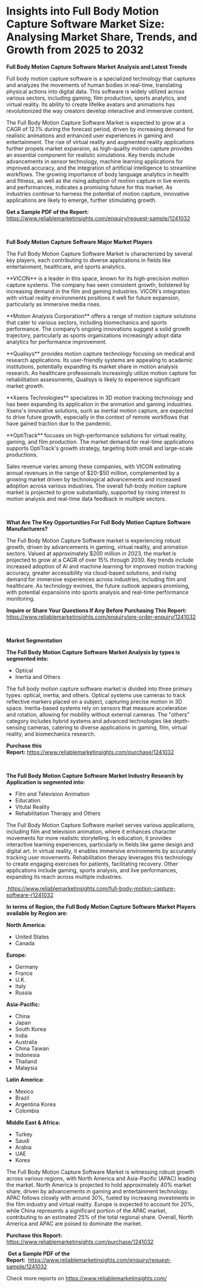 <p><h1>Insights into Full Body Motion Capture Software Market Size: Analysing Market Share, Trends, and Growth from 2025 to 2032</h1></p><p><strong>Full Body Motion Capture Software Market Analysis and Latest Trends</strong></p>
<p><p>Full body motion capture software is a specialized technology that captures and analyzes the movements of human bodies in real-time, translating physical actions into digital data. This software is widely utilized across various sectors, including gaming, film production, sports analytics, and virtual reality. Its ability to create lifelike avatars and animations has revolutionized the way creators develop interactive and immersive content.</p><p>The Full Body Motion Capture Software Market is expected to grow at a CAGR of 12.1% during the forecast period, driven by increasing demand for realistic animations and enhanced user experiences in gaming and entertainment. The rise of virtual reality and augmented reality applications further propels market expansion, as high-quality motion capture provides an essential component for realistic simulations. Key trends include advancements in sensor technology, machine learning applications for improved accuracy, and the integration of artificial intelligence to streamline workflows. The growing importance of body language analytics in health and fitness, as well as the rising adoption of motion capture in live events and performances, indicates a promising future for this market. As industries continue to harness the potential of motion capture, innovative applications are likely to emerge, further stimulating growth.</p></p>
<p><strong>Get a Sample PDF of the Report:&nbsp;</strong> <a href="https://www.reliablemarketinsights.com/enquiry/request-sample/1241032?utm_campaign=2667&utm_medium=2&utm_source=Github&utm_content=ia&utm_term=10032025&utm_id=full-body-motion-capture-software">https://www.reliablemarketinsights.com/enquiry/request-sample/1241032</a></p>
<p>&nbsp;</p>
<p><strong>Full Body Motion Capture Software Major Market Players</strong></p>
<p><p>The Full Body Motion Capture Software Market is characterized by several key players, each contributing to diverse applications in fields like entertainment, healthcare, and sports analytics. </p><p>**VICON** is a leader in this space, known for its high-precision motion capture systems. The company has seen consistent growth, bolstered by increasing demand in the film and gaming industries. VICON's integration with virtual reality environments positions it well for future expansion, particularly as immersive media rises.</p><p>**Motion Analysis Corporation** offers a range of motion capture solutions that cater to various sectors, including biomechanics and sports performance. The company’s ongoing innovations suggest a solid growth trajectory, particularly as sports organizations increasingly adopt data analytics for performance improvement.</p><p>**Qualisys** provides motion capture technology focusing on medical and research applications. Its user-friendly systems are appealing to academic institutions, potentially expanding its market share in motion analysis research. As healthcare professionals increasingly utilize motion capture for rehabilitation assessments, Qualisys is likely to experience significant market growth.</p><p>**Xsens Technologies** specializes in 3D motion tracking technology and has been expanding its application in the animation and gaming industries. Xsens's innovative solutions, such as inertial motion capture, are expected to drive future growth, especially in the context of remote workflows that have gained traction due to the pandemic.</p><p>**OptiTrack** focuses on high-performance solutions for virtual reality, gaming, and film production. The market demand for real-time applications supports OptiTrack's growth strategy, targeting both small and large-scale productions.</p><p>Sales revenue varies among these companies, with VICON estimating annual revenues in the range of $20-$50 million, complemented by a growing market driven by technological advancements and increased adoption across various industries. The overall full-body motion capture market is projected to grow substantially, supported by rising interest in motion analysis and real-time data feedback in multiple sectors.</p></p>
<p>&nbsp;</p>
<p><strong>What Are The Key Opportunities For Full Body Motion Capture Software Manufacturers?</strong></p>
<p><p>The Full Body Motion Capture Software market is experiencing robust growth, driven by advancements in gaming, virtual reality, and animation sectors. Valued at approximately $200 million in 2023, the market is projected to grow at a CAGR of over 15% through 2030. Key trends include increased adoption of AI and machine learning for improved motion tracking accuracy, greater accessibility via cloud-based solutions, and rising demand for immersive experiences across industries, including film and healthcare. As technology evolves, the future outlook appears promising, with potential expansions into sports analysis and real-time performance monitoring.</p></p>
<p><strong>Inquire or Share Your Questions If Any Before Purchasing This Report:</strong> <a href="https://www.reliablemarketinsights.com/enquiry/pre-order-enquiry/1241032?utm_campaign=2667&utm_medium=2&utm_source=Github&utm_content=ia&utm_term=10032025&utm_id=full-body-motion-capture-software">https://www.reliablemarketinsights.com/enquiry/pre-order-enquiry/1241032</a></p>
<p>&nbsp;</p>
<p><strong>Market Segmentation</strong></p>
<p><strong>The Full Body Motion Capture Software Market Analysis by types is segmented into:</strong></p>
<p><ul><li>Optical</li><li>Inertia and Others</li></ul></p>
<p><p>The full body motion capture software market is divided into three primary types: optical, inertia, and others. Optical systems use cameras to track reflective markers placed on a subject, capturing precise motion in 3D space. Inertia-based systems rely on sensors that measure acceleration and rotation, allowing for mobility without external cameras. The "others" category includes hybrid systems and advanced technologies like depth-sensing cameras, catering to diverse applications in gaming, film, virtual reality, and biomechanics research.</p></p>
<p><strong>Purchase this Report:&nbsp;</strong><a href="https://www.reliablemarketinsights.com/purchase/1241032?utm_campaign=2667&utm_medium=2&utm_source=Github&utm_content=ia&utm_term=10032025&utm_id=full-body-motion-capture-software">https://www.reliablemarketinsights.com/purchase/1241032</a></p>
<p>&nbsp;</p>
<p><strong>The Full Body Motion Capture Software Market Industry Research by Application is segmented into:</strong></p>
<p><ul><li>Film and Television Animation</li><li>Education</li><li>Vitutal Reality</li><li>Rehabilitation Therapy and Others</li></ul></p>
<p><p>The Full Body Motion Capture Software market serves various applications, including film and television animation, where it enhances character movements for more realistic storytelling. In education, it provides interactive learning experiences, particularly in fields like game design and digital art. In virtual reality, it enables immersive environments by accurately tracking user movements. Rehabilitation therapy leverages this technology to create engaging exercises for patients, facilitating recovery. Other applications include gaming, sports analysis, and live performances, expanding its reach across multiple industries.</p></p>
<p><a href="https://www.reliablemarketinsights.com/full-body-motion-capture-software-r1241032?utm_campaign=2667&utm_medium=2&utm_source=Github&utm_content=ia&utm_term=10032025&utm_id=full-body-motion-capture-software">&nbsp;https://www.reliablemarketinsights.com/full-body-motion-capture-software-r1241032</a></p>
<p><strong>In terms of Region, the Full Body Motion Capture Software Market Players available by Region are:</strong></p>
<p>
    <p> <strong> North America: </strong>
        <ul>
            <li>United States</li>
            <li>Canada</li>
        </ul>
        </p> 
    <p> <strong> Europe: </strong>
        <ul>
            <li>Germany</li>
            <li>France</li>
            <li>U.K.</li>
            <li>Italy</li>
            <li>Russia</li>
        </ul>
        </p> 
    <p> <strong> Asia-Pacific: </strong>
        <ul>
            <li>China</li>
            <li>Japan</li>
            <li>South Korea</li>
            <li>India</li>
            <li>Australia</li>
            <li>China Taiwan</li>
            <li>Indonesia</li>
            <li>Thailand</li>
            <li>Malaysia</li>
        </ul>
        </p> 
    <p> <strong> Latin America: </strong>
        <ul>
            <li>Mexico</li>
            <li>Brazil</li>
            <li>Argentina Korea</li>
            <li>Colombia</li>
        </ul>
        </p> 
    <p> <strong> Middle East & Africa: </strong>
        <ul>
            <li>Turkey</li>
            <li>Saudi</li>
            <li>Arabia</li>
            <li>UAE</li>
            <li>Korea</li>
        </ul>
    </p>
    </p>
<p><p>The Full Body Motion Capture Software Market is witnessing robust growth across various regions, with North America and Asia-Pacific (APAC) leading the market. North America is projected to hold approximately 40% market share, driven by advancements in gaming and entertainment technology. APAC follows closely with around 30%, fueled by increasing investments in the film industry and virtual reality. Europe is expected to account for 20%, while China represents a significant portion of the APAC market, contributing to an estimated 25% of the total regional share. Overall, North America and APAC are poised to dominate the market.</p></p>
<p><strong>Purchase this Report: </strong><a href="https://www.reliablemarketinsights.com/purchase/1241032?utm_campaign=2667&utm_medium=2&utm_source=Github&utm_content=ia&utm_term=10032025&utm_id=full-body-motion-capture-software">https://www.reliablemarketinsights.com/purchase/1241032</a></p>
<p>&nbsp;<strong>Get a Sample PDF of the Report:&nbsp;&nbsp;</strong><a href="https://www.reliablemarketinsights.com/enquiry/request-sample/1241032?utm_campaign=2667&utm_medium=2&utm_source=Github&utm_content=ia&utm_term=10032025&utm_id=full-body-motion-capture-software">https://www.reliablemarketinsights.com/enquiry/request-sample/1241032</a></p>
<p><strong></strong></p>
<p>Check more reports on <a href="https://www.reliablemarketinsights.com/?utm_campaign=2667&utm_medium=2&utm_source=Github&utm_content=ia&utm_term=10032025&utm_id=full-body-motion-capture-software">https://www.reliablemarketinsights.com/</a></p>